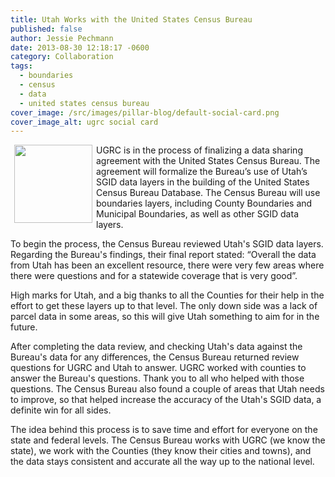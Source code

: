 ```yaml
---
title: Utah Works with the United States Census Bureau
published: false
author: Jessie Pechmann
date: 2013-08-30 12:18:17 -0600
category: Collaboration
tags:
  - boundaries
  - census
  - data
  - united states census bureau
cover_image: /src/images/pillar-blog/default-social-card.png
cover_image_alt: ugrc social card
---
```


<img alt="" src="/images/404.png" style="border-style:solid; border-width:0px; float:left; height:125px; margin:0px 6px; width:125px" />UGRC is in the process of finalizing a data sharing agreement with the United States Census Bureau. The agreement will formalize the Bureau&rsquo;s use of Utah&rsquo;s SGID data layers in the building of the United States Census Bureau Database. The Census Bureau will use boundaries layers, including County Boundaries and Municipal Boundaries, as well as other SGID data layers.

To begin the process, the Census Bureau reviewed Utah's SGID data layers. Regarding the Bureau's findings, their final report stated: “Overall the data from Utah has been an excellent resource, there were very few areas where there were questions and for a statewide coverage that is very good”.

High marks for Utah, and a big thanks to all the Counties for their help in the effort to get these layers up to that level. The only down side was a lack of parcel data in some areas, so this will give Utah something to aim for in the future.

After completing the data review, and checking Utah's data against the Bureau's data for any differences, the Census Bureau returned review questions for UGRC and Utah to answer. UGRC worked with counties to answer the Bureau's questions. Thank you to all who helped with those questions. The Census Bureau also found a couple of areas that Utah needs to improve, so that helped increase the accuracy of the Utah's SGID data, a definite win for all sides.

The idea behind this process is to save time and effort for everyone on the state and federal levels. The Census Bureau works with UGRC (we know the state), we work with the Counties (they know their cities and towns), and the data stays consistent and accurate all the way up to the national level.
